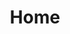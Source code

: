 ---
containerclass: home
home: true
icon: home
title: Home
heroImage: /images/hero.png
heroText: Ayanime.id
tagline: Nonton Streaming Anime Terbaru Sub Indo Kualitas HD dan Full HD
bgimage: #setimagelight
bgimagedark: #setimagedark
bgimagestyle:
  background-attachment: fixed
actions:
  - text: Link Start!
    link: /anime/
    icon: arrow-up
    type: primary
  - text: About us
    link: /portfolio.html
    icon: info-circle
    type: secondary
highlights:
  - header: Streaming Support
    description: Streaming Anime Sub Indo
    image: #image
    bgimage: #bgimage
    bgimageDark: #bgimagedark
    bgimageStyle:
      background-repeat: repeat
      background-size: initial
    features:
      - title: Streaming
        details: Nonton Anime Dengan Subtitle Indonesia
      - title: Download
        details: Bisa Kamu Download Secara Gratis
      - title: Update
        details: Update Setiap Hari
---